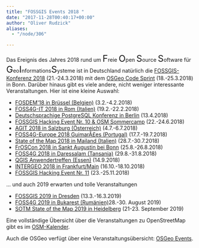 ```yaml
---
title: "FOSSGIS Events 2018 "
date: "2017-11-28T00:40:17+00:00"
author: "Oliver Rudzick"
aliases:
  - "/node/306"

---
```


<p>Das Ereignis des Jahres 2018 rund um <font size="5">F</font>reie <font size="5">O</font>pen <font size="5">S</font>ource <font size="5">S</font>oftware für <font size="5">G</font>eo<font size="5">I</font>nformations<font size="5">S</font>ysteme ist in Deutschland natürlich die <a href="https://www.fossgis-konferenz.de/2018/">FOSSGIS-Konferenz 2018</a> (21.-24.3.2018) mit dem <a href="https://wiki.osgeo.org/wiki/OSGeo_Code_Sprint_2018">OSGeo Code Sprint</a> (18.-25.3.2018) in Bonn. Darüber hinaus gibt es viele andere, nicht weniger interessante Veranstaltungen. Hier ist eine kleine Auswahl:
<ul>
<li><a href="https://fosdem.org/2018/">FOSDEM'18 in Brüssel (Belgien)</a> (3.2.-4.2.2018)</li>
<li><a href="http://foss4g-it2018.gfoss.it/">FOSS4G-IT 2018 in Rom (Italien)</a> (19.2.-22.2.2018)</li>
<li><a href="http://2018.pgconf.de/">Deutschsprachige PostgreSQL Konferenz in Berlin</a> (13.4.2018)</li>
<li><a href="https://www.fossgis.de/wiki/FOSSGIS_Hacking_Event_2018_Nummer_10">FOSSGIS Hacking Event Nr. 10 & OSM Sommercamp</a> (22.-24.6.2018)</li>
<li><a href="https://www.agit.at/">AGIT 2018 in Salzburg (&Ouml;sterreich)</a> (4.7.-6.7.2018)</li>
<li><a href="https://foss4g-europe.osgeopt.pt/">FOSS4G-Europe 2018  GuimarÃ£es (Portugal)</a> (17.7.-19.7.2018)</li>
<li><a href="http://wiki.openstreetmap.org/wiki/State_of_the_Map_2018">State of the Map 2018 in Mailand (Italien)</a> (28.7.-30.7.2018)</li>
<li><a href="https://www.froscon.de/">FrOSCon 2018 in Sankt Augustin bei Bonn</a> (25.8.-26.8.2018)</li>
<li><a href="http://2018.foss4g.org/">FOSS4G 2018 in Daressalam (Tansania)</a> (29.8.-31.8.2018)</li>
<li><a href="http://www.qgis.de/">QGIS Anwendertreffen (Essen)</a> (14.9.2018)</li>
<li><a href="http://www.intergeo.de/">INTERGEO 2018 in Frankfurt/Main</a> (16.10.-18.10.2018)</li>
<li><a href="https://www.fossgis.de/wiki/FOSSGIS_Hacking_Event_2018_Nummer_11">FOSSGIS Hacking Event Nr. 11</a> (23.-25.11.2018)</li>
</ul>
</p>
... und auch 2019 erwarten und tolle Veranstaltungen
<p>
<ul>
<li><a href="https://www.fossgis-konferenz.de/2019">FOSSGIS 2019 in Dresden</a> (13.3.-16.3.2019)</li>
<li><a href="https://2019.foss4g.org/">FOSS4G 2019 in Bukarest (Rumänien)</a>28.-30. August 2019)</li>
<li><a href="https://stateofthemap.org/">SOTM State of the Map 2019 in Heidelberg</a> (21-23. September 2019)</li>
</ul>
</p>

<p>Eine vollständige &Uuml;bersicht über die Veranstaltungen zu OpenStreetMap gibt es im <a href="http://wiki.openstreetmap.org/wiki/Current_events">OSM-Kalender</a>.</p>
<p>Auch die  OSGeo verfügt über eine Veranstaltungsübersicht: <a href="https://www.osgeo.org/events/">OSGeo Events</a>.</p>
